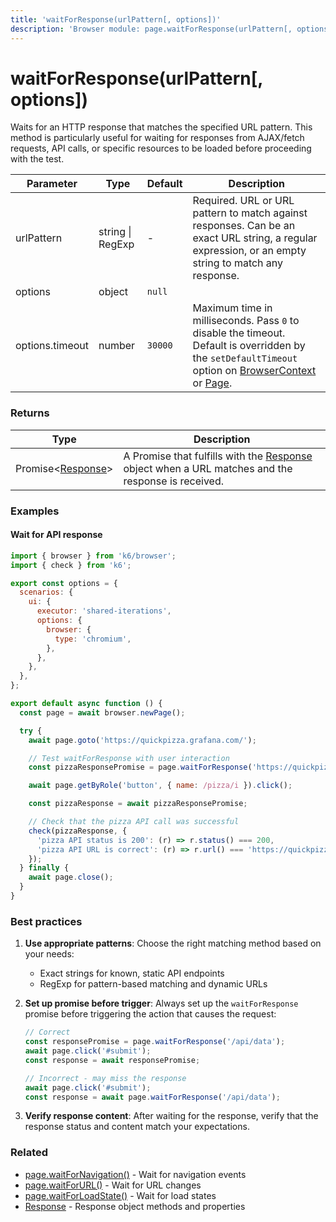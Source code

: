 ```yaml
---
title: 'waitForResponse(urlPattern[, options])'
description: 'Browser module: page.waitForResponse(urlPattern[, options]) method'
---
```


# waitForResponse(urlPattern[, options])

Waits for an HTTP response that matches the specified URL pattern. This method is particularly useful for waiting for responses from AJAX/fetch requests, API calls, or specific resources to be loaded before proceeding with the test.

| Parameter        | Type           | Default | Description                                                                                                                                                                                                                                                                                                         |
| ---------------- | -------------- | ------- | ------------------------------------------------------------------------------------------------------------------------------------------------------------------------------------------------------------------------------------------------------------------------------------------------------------------- |
| urlPattern       | string \| RegExp | -       | Required. URL or URL pattern to match against responses. Can be an exact URL string, a regular expression, or an empty string to match any response.                                                                                                                                                                |
| options          | object         | `null`  |                                                                                                                                                                                                                                                                                                                     |
| options.timeout  | number         | `30000` | Maximum time in milliseconds. Pass `0` to disable the timeout. Default is overridden by the `setDefaultTimeout` option on [BrowserContext](https://grafana.com/docs/k6/<K6_VERSION>/javascript-api/k6-browser/browsercontext/) or [Page](https://grafana.com/docs/k6/<K6_VERSION>/javascript-api/k6-browser/page/). |

### Returns

| Type                                                                                                       | Description                                                                                        |
| ---------------------------------------------------------------------------------------------------------- | -------------------------------------------------------------------------------------------------- |
| Promise<[Response](https://grafana.com/docs/k6/<K6_VERSION>/javascript-api/k6-browser/response/)> | A Promise that fulfills with the [Response](https://grafana.com/docs/k6/<K6_VERSION>/javascript-api/k6-browser/response/) object when a URL matches and the response is received. |

### Examples

#### Wait for API response

```javascript
import { browser } from 'k6/browser';
import { check } from 'k6';

export const options = {
  scenarios: {
    ui: {
      executor: 'shared-iterations',
      options: {
        browser: {
          type: 'chromium',
        },
      },
    },
  },
};

export default async function () {
  const page = await browser.newPage();

  try {
    await page.goto('https://quickpizza.grafana.com/');

    // Test waitForResponse with user interaction
    const pizzaResponsePromise = page.waitForResponse('https://quickpizza.grafana.com/api/pizza');

    await page.getByRole('button', { name: /pizza/i }).click();

    const pizzaResponse = await pizzaResponsePromise;

    // Check that the pizza API call was successful
    check(pizzaResponse, {
      'pizza API status is 200': (r) => r.status() === 200,
      'pizza API URL is correct': (r) => r.url() === 'https://quickpizza.grafana.com/api/pizza',
    });
  } finally {
    await page.close();
  }
}
```

### Best practices

1. **Use appropriate patterns**: Choose the right matching method based on your needs:
   - Exact strings for known, static API endpoints
   - RegExp for pattern-based matching and dynamic URLs

1. **Set up promise before trigger**: Always set up the `waitForResponse` promise before triggering the action that causes the request:

   ```javascript
   // Correct
   const responsePromise = page.waitForResponse('/api/data');
   await page.click('#submit');
   const response = await responsePromise;

   // Incorrect - may miss the response
   await page.click('#submit');
   const response = await page.waitForResponse('/api/data');
   ```

3. **Verify response content**: After waiting for the response, verify that the response status and content match your expectations.

### Related

- [page.waitForNavigation()](https://grafana.com/docs/k6/<K6_VERSION>/javascript-api/k6-browser/page/waitfornavigation/) - Wait for navigation events
- [page.waitForURL()](https://grafana.com/docs/k6/<K6_VERSION>/javascript-api/k6-browser/page/waitforurl/) - Wait for URL changes
- [page.waitForLoadState()](https://grafana.com/docs/k6/<K6_VERSION>/javascript-api/k6-browser/page/waitforloadstate/) - Wait for load states
- [Response](https://grafana.com/docs/k6/<K6_VERSION>/javascript-api/k6-browser/response/) - Response object methods and properties
